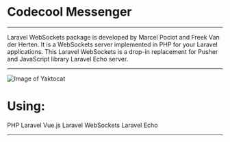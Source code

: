 # Codecool Messenger
---------------------------

Laravel WebSockets package is developed by Marcel Pociot and Freek Van der Herten. It is a WebSockets server implemented in PHP for your Laravel applications. This Laravel WebSockets is a drop-in replacement for Pusher and JavaScript library Laravel Echo server.

-----------------------
![Image of Yaktocat](https://i.ibb.co/QbNqDn4/Screenshot-2020-09-03-at-PM-7-18-55.png)


# Using:

PHP Laravel
Vue.js
Laravel WebSockets
Laravel Echo

-----------------------------



